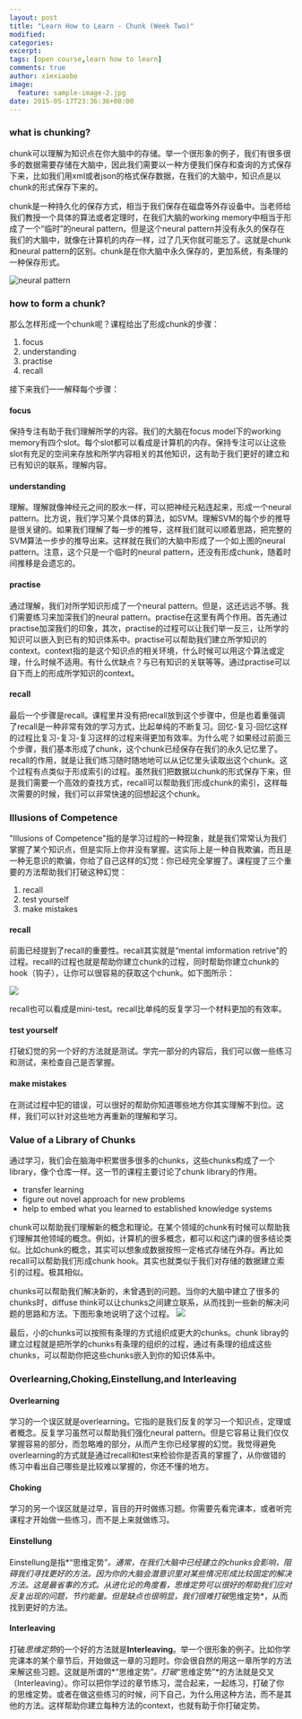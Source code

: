 ```yaml
---
layout: post
title: "Learn How to Learn - Chunk (Week Two)"
modified:
categories:
excerpt:
tags: [open course,learn how to learn]
comments: true
author: xiexiaobo
image:
  feature: sample-image-2.jpg
date: 2015-05-17T23:36:36+08:00
---
```


### what is chunking?
chunk可以理解为知识点在你大脑中的存储。举一个很形象的例子，我们有很多很多的数据需要存储在大脑中，因此我们需要以一种方便我们保存和查询的方式保存下来，比如我们用xml或者json的格式保存数据，在我们的大脑中，知识点是以chunk的形式保存下来的。

chunk是一种持久化的保存方式，相当于我们保存在磁盘等外存设备中。当老师给我们教授一个具体的算法或者定理时，在我们大脑的working memory中相当于形成了一个“临时”的neural pattern。但是这个neural pattern并没有永久的保存在我们的大脑中，就像在计算机的内存一样，过了几天你就可能忘了。这就是chunk和neural pattern的区别。chunk是在你大脑中永久保存的，更加系统，有条理的一种保存形式。

![neural pattern](http://ww2.sinaimg.cn/large/826043cajw1es7o24f1uej208s0ccq3u.jpg)

### how to form a chunk?
那么怎样形成一个chunk呢？课程给出了形成chunk的步骤：

1. focus
2. understanding
3. practise
4. recall

接下来我们一一解释每个步骤：

#### focus
保持专注有助于我们理解所学的内容。我们的大脑在focus model下的working memory有四个slot。每个slot都可以看成是计算机的内存。保持专注可以让这些slot有充足的空间来存放和所学内容相关的其他知识，这有助于我们更好的建立和已有知识的联系，理解内容。

#### understanding
理解。理解就像神经元之间的胶水一样，可以把神经元粘连起来，形成一个neural pattern。比方说，我们学习某个具体的算法，如SVM。理解SVM的每个步的推导是很关键的。如果我们理解了每一步的推导，这样我们就可以顺着思路，把完整的SVM算法一步步的推导出来。这样就在我们的大脑中形成了一个如上图的neural pattern。注意，这个只是一个临时的neural pattern，还没有形成chunk，随着时间推移是会遗忘的。

#### practise
通过理解，我们对所学知识形成了一个neural pattern。但是，这还远远不够。我们需要练习来加深我们的neural pattern。practise在这里有两个作用。首先通过practise加深我们的印象，其次，practise的过程可以让我们举一反三，让所学的知识可以嵌入到已有的知识体系中。practise可以帮助我们建立所学知识的context。context指的是这个知识点的相关环境，什么时候可以用这个算法或定理，什么时候不适用。有什么优缺点？与已有知识的关联等等。通过practise可以自下而上的形成所学知识的context。

#### recall
最后一个步骤是recall。课程里并没有把recall放到这个步骤中，但是也着重强调了recall是一种非常有效的学习方式，比起单纯的不断复习。回忆-复习-回忆这样的过程比复习-复习-复习这样的过程来得更加有效率。为什么呢？如果经过前面三个步骤，我们基本形成了chunk，这个chunk已经保存在我们的永久记忆里了。recall的作用，就是让我们练习随时随地地可以从记忆里头读取出这个chunk。这个过程有点类似于形成索引的过程。虽然我们把数据以chunk的形式保存下来，但是我们需要一个高效的查找方式，recall可以帮助我们形成chunk的索引，这样每次需要的时候，我们可以非常快速的回想起这个chunk。

### Illusions of Competence
"Illusions of Competence"指的是学习过程的一种现象，就是我们常常认为我们掌握了某个知识点，但是实际上你并没有掌握。这实际上是一种自我欺骗，而且是一种无意识的欺骗，你给了自己这样的幻觉：你已经完全掌握了。课程提了三个重要的方法帮助我们打破这种幻觉：

1. recall
2. test yourself
3. make mistakes

#### recall
前面已经提到了recall的重要性。recall其实就是“mental imformation retrive”的过程。recall的过程也就是帮助你建立chunk的过程，同时帮助你建立chunk的hook（钩子），让你可以很容易的获取这个chunk。如下图所示：

![](http://ww2.sinaimg.cn/large/826043cajw1es8i249lg6j20ju0figly.jpg)

recall也可以看成是mini-test。recall比单纯的反复学习一个材料更加的有效率。

#### test yourself
打破幻觉的另一个好的方法就是测试。学完一部分的内容后，我们可以做一些练习和测试，来检查自己是否掌握。

#### make mistakes
在测试过程中犯的错误，可以很好的帮助你知道哪些地方你其实理解不到位。这样，我们可以针对这些地方再重新的理解和学习。

### Value of a Library of Chunks
通过学习，我们会在脑海中积累很多很多的chunks，这些chunks构成了一个library，像个仓库一样。这一节的课程主要讨论了chunk library的作用。

* transfer learning
* figure out novel approach for new problems
* help to embed what you learned to established knowledge systems

chunk可以帮助我们理解新的概念和理论。在某个领域的chunk有时候可以帮助我们理解其他领域的概念。例如，计算机的很多概念，都可以和这门课的很多结论类似。比如chunk的概念，其实可以想象成数据按照一定格式存储在外存。再比如recall可以帮助我们形成chunk hook。其实也就类似于我们对存储的数据建立索引的过程。极其相似。

chunks可以帮助我们解决新的，未曾遇到的问题。当你的大脑中建立了很多的chunks时，diffuse think可以让chunks之间建立联系，从而找到一些新的解决问题的思路和方法。下图形象地说明了这个过程。
![](http://ww4.sinaimg.cn/large/826043cajw1es8jf1leqmj20w40oewi7.jpg)

最后，小的chunks可以按照有条理的方式组织成更大的chunks。chunk libray的建立过程就是把所学的chunks有条理的组织的过程，通过有条理的组成这些chunks，可以帮助你把这些chunks嵌入到你的知识体系中。

### Overlearning,Choking,Einstellung,and Interleaving

#### Overlearning
学习的一个误区就是overlearning。它指的是我们反复的学习一个知识点，定理或者概念。反复学习虽然可以帮助我们强化neural pattern。但是它容易让我们仅仅掌握容易的部分，而忽略难的部分，从而产生你已经掌握的幻觉。我觉得避免overlearning的方式就是通过recall和test来检验你是否真的掌握了，从你做错的练习中看出自己哪些是比较难以掌握的，你还不懂的地方。

#### Choking
学习的另一个误区就是过早，盲目的开时做练习题。你需要先看完课本，或者听完课程才开始做一些练习，而不是上来就做练习。

#### Einstellung
Einstellung是指*“思维定势”*。通常，在我们大脑中已经建立的chunks会影响，阻碍我们寻找更好的方法。因为你的大脑会潜意识里对某些情况形成比较固定的解决方法。这是最省事的方式。从进化论的角度看，思维定势可以很好的帮助我们应对反复出现的问题，节约能量。但是缺点也很明显，我们很难打破*思维定势*，从而找到更好的方法。

#### Interleaving
打破*思维定势*的一个好的方法就是**Interleaving**。举一个很形象的例子。比如你学完课本的某个章节后，开始做这一章的习题时。你会很自然的用这一章所学的方法来解这些习题。这就是所谓的*“思维定势”*。打破*“思维定势”*的方法就是交叉（Interleaving）。你可以把你学过的章节练习，混合起来，一起练习，打破了你的思维定势。或者在做这些练习的时候，问下自己，为什么用这种方法，而不是其他的方法。这样帮助你建立每种方法的context，也就有助于你打破定势。

